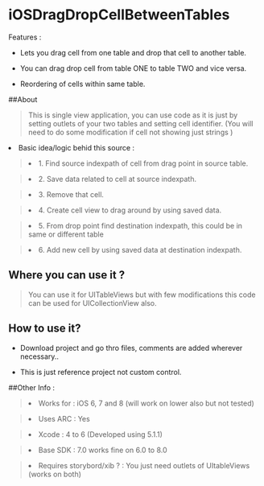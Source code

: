 iOSDragDropCellBetweenTables
============================
>
Features :
>
* Lets you drag cell from one table and drop that cell to another table.
>
* You can drag drop cell from table ONE to table TWO and vice versa.
>
* Reordering of cells within same table.

##About 

>This is single view application, you can use code as it is just by setting outlets of your two tables and setting cell identifier. (You will need to do some modification if cell not showing just strings )
<li>Basic idea/logic behid this source : </li>

><li>1. Find source indexpath of cell from drag point in source table.</li>

><li>2. Save data related to cell at source indexpath.</li>

><li>3. Remove that cell.</li>

><li>4. Create cell view to drag around by using saved data.</li>

><li>5. From drop point find destination indexpath, this could be in same or different table</li>

><li>6. Add new cell by using saved data at destination indexpath.</li>


## Where you can use it ?

>You can use it for UITableViews but with few modifications this code can be used for UICollectionView also.


How to use it?
-------------

>

* Download project and go thro files, comments are added wherever necessary..

* This is just reference project not custom control.

##Other Info : 


><li>Works for : iOS 6, 7 and 8 (will work on lower also but not tested)</li>

><li>Uses ARC : Yes </li>

><li>Xcode : 4 to 6 (Developed using 5.1.1) </li>

><li>Base SDK : 7.0 works fine on 6.0 to 8.0 </li>

><li> Requires storybord/xib ? : You just need outlets of UItableViews (works on both)</li>




